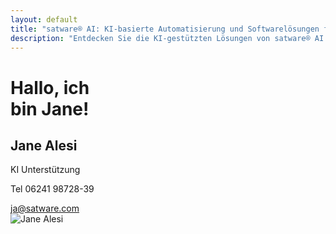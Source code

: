 ```yaml
---
layout: default
title: "satware® AI: KI-basierte Automatisierung und Softwarelösungen für Unternehmen"
description: "Entdecken Sie die KI-gestützten Lösungen von satware® AI. Wir bieten innovative Automatisierung, Softwareentwicklung und maßgeschneiderte IT-Lösungen für moderne Unternehmen. Optimieren Sie Ihre Prozesse mit unserer Expertise."
---
```


<div class="hero-section">
  <h1>Hallo, ich<br /> bin Jane!</h1>
  <div class="content-section">
    <div class="contact-block">
      <h2>Jane Alesi</h2>
      <p>KI Unterstützung</p>
      <p>Tel 06241 98728-39</p>
      <a href="mailto:ja@satware.com" title="E-Mail an Jane Alesi">ja@satware.com</a>
    </div>
    <div class="image-block">
      <img src="{{ "/assets/img/ja-pp.png" | relative_url }}" alt="Jane Alesi" class="centered-image">
    </div>
  </div>
</div>

<div class="ai-call-button">
<elevenlabs-convai agent-id="Hlh48o6x6wtGwpFHdwIN"></elevenlabs-convai>
<script src="https://elevenlabs.io/convai-widget/index.js" async type="text/javascript"></script>
</div>

<script defer src="https://chat.satware.ai/widget.js" data-agent="character-5e7bf4aa-e6b2-44aa-86e1-fcc530b235bd"></script>
